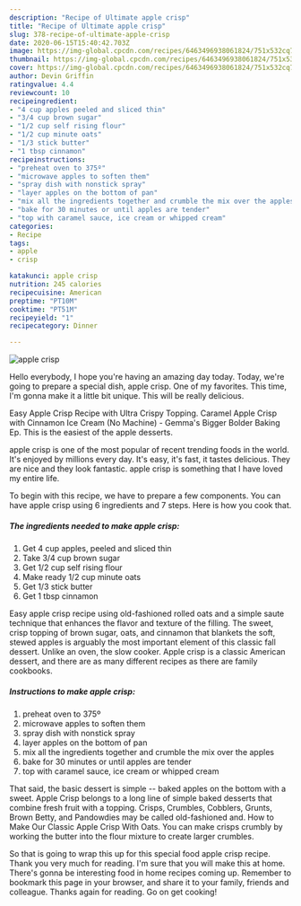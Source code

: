 ```yaml
---
description: "Recipe of Ultimate apple crisp"
title: "Recipe of Ultimate apple crisp"
slug: 378-recipe-of-ultimate-apple-crisp
date: 2020-06-15T15:40:42.703Z
image: https://img-global.cpcdn.com/recipes/6463496938061824/751x532cq70/apple-crisp-recipe-main-photo.jpg
thumbnail: https://img-global.cpcdn.com/recipes/6463496938061824/751x532cq70/apple-crisp-recipe-main-photo.jpg
cover: https://img-global.cpcdn.com/recipes/6463496938061824/751x532cq70/apple-crisp-recipe-main-photo.jpg
author: Devin Griffin
ratingvalue: 4.4
reviewcount: 10
recipeingredient:
- "4 cup apples peeled and sliced thin"
- "3/4 cup brown sugar"
- "1/2 cup self rising flour"
- "1/2 cup minute oats"
- "1/3 stick butter"
- "1 tbsp cinnamon"
recipeinstructions:
- "preheat oven to 375º"
- "microwave apples to soften them"
- "spray dish with nonstick spray"
- "layer apples on the bottom of pan"
- "mix all the ingredients together and crumble the mix over the apples"
- "bake for 30 minutes or until apples are tender"
- "top with caramel sauce, ice cream or whipped cream"
categories:
- Recipe
tags:
- apple
- crisp

katakunci: apple crisp 
nutrition: 245 calories
recipecuisine: American
preptime: "PT10M"
cooktime: "PT51M"
recipeyield: "1"
recipecategory: Dinner

---
```



![apple crisp](https://img-global.cpcdn.com/recipes/6463496938061824/751x532cq70/apple-crisp-recipe-main-photo.jpg)

Hello everybody, I hope you're having an amazing day today. Today, we're going to prepare a special dish, apple crisp. One of my favorites. This time, I'm gonna make it a little bit unique. This will be really delicious.

Easy Apple Crisp Recipe with Ultra Crispy Topping. Caramel Apple Crisp with Cinnamon Ice Cream (No Machine) - Gemma&#39;s Bigger Bolder Baking Ep. This is the easiest of the apple desserts.

apple crisp is one of the most popular of recent trending foods in the world. It's enjoyed by millions every day. It's easy, it's fast, it tastes delicious. They are nice and they look fantastic. apple crisp is something that I have loved my entire life.


To begin with this recipe, we have to prepare a few components. You can have apple crisp using 6 ingredients and 7 steps. Here is how you cook that.

##### The ingredients needed to make apple crisp:

1. Get 4 cup apples, peeled and sliced thin
1. Take 3/4 cup brown sugar
1. Get 1/2 cup self rising flour
1. Make ready 1/2 cup minute oats
1. Get 1/3 stick butter
1. Get 1 tbsp cinnamon


Easy apple crisp recipe using old-fashioned rolled oats and a simple saute technique that enhances the flavor and texture of the filling. The sweet, crisp topping of brown sugar, oats, and cinnamon that blankets the soft, stewed apples is arguably the most important element of this classic fall dessert. Unlike an oven, the slow cooker. Apple crisp is a classic American dessert, and there are as many different recipes as there are family cookbooks. 

##### Instructions to make apple crisp:

1. preheat oven to 375º
1. microwave apples to soften them
1. spray dish with nonstick spray
1. layer apples on the bottom of pan
1. mix all the ingredients together and crumble the mix over the apples
1. bake for 30 minutes or until apples are tender
1. top with caramel sauce, ice cream or whipped cream


That said, the basic dessert is simple -- baked apples on the bottom with a sweet. Apple Crisp belongs to a long line of simple baked desserts that combine fresh fruit with a topping. Crisps, Crumbles, Cobblers, Grunts, Brown Betty, and Pandowdies may be called old-fashioned and. How to Make Our Classic Apple Crisp With Oats. You can make crisps crumbly by working the butter into the flour mixture to create larger crumbles. 

So that is going to wrap this up for this special food apple crisp recipe. Thank you very much for reading. I'm sure that you will make this at home. There's gonna be interesting food in home recipes coming up. Remember to bookmark this page in your browser, and share it to your family, friends and colleague. Thanks again for reading. Go on get cooking!
